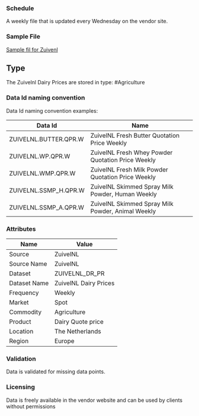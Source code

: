 ### Schedule

A weekly file that is updated every Wednesday on the vendor site.

### Sample File

[Sample fil for Zuivenl](pathname:///file-samples/Noteringen-week-5-2021.pdf)

## Type

The Zuivelnl Dairy Prices are stored in type: #Agriculture

### Data Id naming convention

Data Id naming convention examples:

|**Data Id**|**Name**|
|-|-|
|ZUIVELNL.BUTTER.QPR.W|ZuivelNL Fresh Butter Quotation Price Weekly|
|ZUIVELNL.WP.QPR.W|ZuivelNL Fresh Whey Powder Quotation Price Weekly|
|ZUIVELNL.WMP.QPR.W|ZuivelNL Fresh Milk Powder Quotation Price Weekly|
|ZUIVELNL.SSMP_H.QPR.W|ZuivelNL Skimmed Spray Milk Powder, Human Weekly|
|ZUIVELNL.SSMP_A.QPR.W|ZuivelNL Skimmed Spray Milk Powder, Animal Weekly|

### Attributes

|Name|Value|
|-|-|
|Source|ZuivelNL|
|Source Name|ZuivelNL|
|Dataset|ZUIVELNL_DR_PR|
|Dataset Name|ZuivelNL Dairy Prices|
|Frequency|Weekly|
|Market|Spot|
|Commodity|Agriculture|
|Product|Dairy Quote price|
|Location|The Netherlands|
|Region|Europe|

### Validation

Data is validated for missing data points.

### Licensing

Data is freely available in the vendor website and can be used by clients without permissions